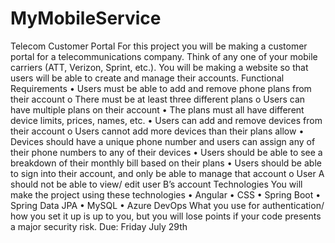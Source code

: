 # MyMobileService

Telecom Customer Portal
For this project you will be making a customer portal for a telecommunications company. Think of any one of your mobile carriers (ATT, Verizon, Sprint, etc.). You will be making a website so that users will be able to create and manage their accounts.
Functional Requirements
• Users must be able to add and remove phone plans from their account
o There must be at least three different plans
o Users can have multiple plans on their account
• The plans must all have different device limits, prices, names, etc.
• Users can add and remove devices from their account
o Users cannot add more devices than their plans allow
• Devices should have a unique phone number and users can assign any of their phone numbers to any of their devices
• Users should be able to see a breakdown of their monthly bill based on their plans
• Users should be able to sign into their account, and only be able to manage that account
o User A should not be able to view/ edit user B’s account
Technologies
You will make the project using these technologies
• Angular
• CSS
• Spring Boot
• Spring Data JPA
• MySQL
• Azure DevOps
What you use for authentication/ how you set it up is up to you, but you will lose points if your code presents a major security risk.
Due: Friday July 29th
